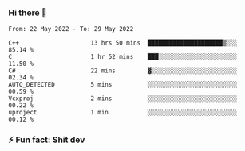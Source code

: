 ### Hi there 👋
<!--START_SECTION:waka-->

```text
From: 22 May 2022 - To: 29 May 2022

C++                    13 hrs 50 mins  █████████████████████▒░░░   85.14 %
C                      1 hr 52 mins    ███░░░░░░░░░░░░░░░░░░░░░░   11.50 %
C#                     22 mins         ▓░░░░░░░░░░░░░░░░░░░░░░░░   02.34 %
AUTO_DETECTED          5 mins          ░░░░░░░░░░░░░░░░░░░░░░░░░   00.59 %
Vcxproj                2 mins          ░░░░░░░░░░░░░░░░░░░░░░░░░   00.22 %
uproject               1 min           ░░░░░░░░░░░░░░░░░░░░░░░░░   00.12 %
```

<!--END_SECTION:waka-->
<!--
**TG4LAaron/TG4LAaron** is a ✨ _special_ ✨ repository because its `README.md` (this file) appears on your GitHub profile.

Here are some ideas to get you started:

- 🔭 I’m currently working on ...
- 🌱 I’m currently learning ...
- 👯 I’m looking to collaborate on ...
- 🤔 I’m looking for help with ...
- 💬 Ask me about ...
- 📫 How to reach me: ...
- 😄 Pronouns: ...
- ⚡ Fun fact: ...
-->
### ⚡ Fun fact: Shit dev
